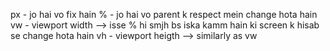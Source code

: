 px - jo hai vo fix hain
%  - jo hai vo parent k respect mein change hota hain
vw - viewport width --> isse % hi smjh bs iska kamm hain ki screen k hisab se change hota hain 
vh - viewport heigth --> similarly as vw